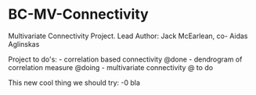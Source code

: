 # BC-MV-Connectivity
 Multivariate Connectivity Project. Lead Author: Jack McEarlean, co- Aidas Aglinskas



Project to do's: 
	- correlation based connectivity @done
	- dendrogram of correlation measure  @doing 
	- multivariate connectivity @ to do


 This new cool thing we should try: 
  -0 bla 